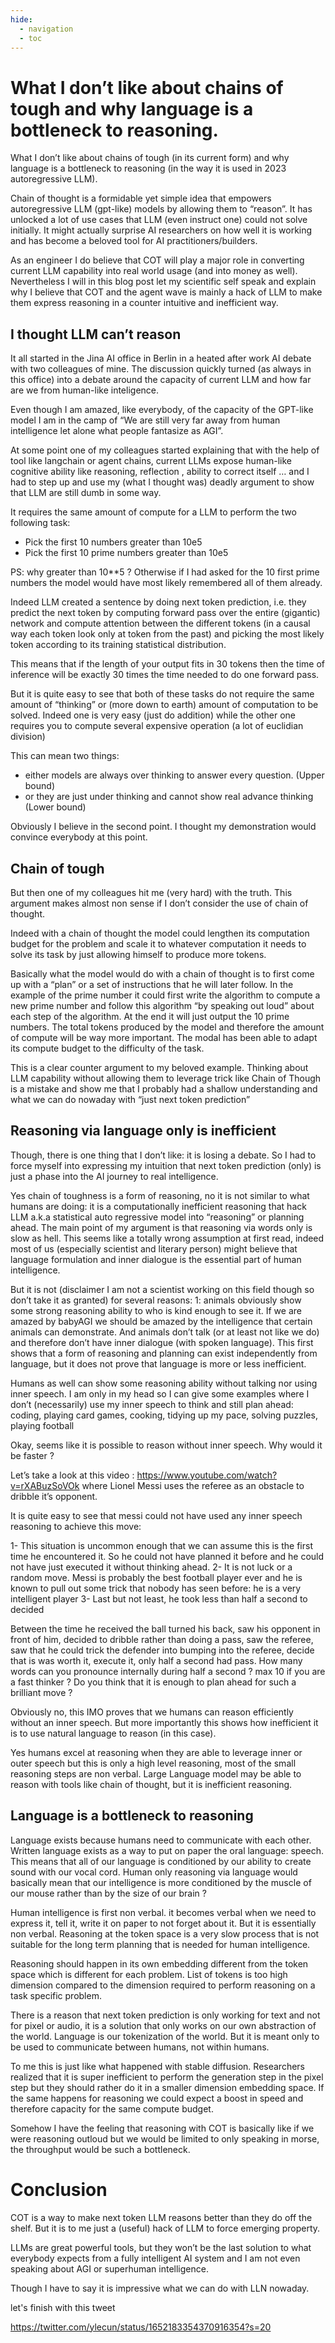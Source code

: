 ```yaml
---
hide:
  - navigation
  - toc
---
```


# What I don’t like about chains of tough and why language is a bottleneck to reasoning.


What I don’t like about chains of tough (in its current form) and why language is a bottleneck to reasoning (in the way it is used in 2023 autoregressive LLM).


Chain of thought is a formidable yet simple idea that empowers autoregressive LLM (gpt-like) models by allowing them to “reason”. 
It has unlocked a lot of use cases that LLM (even instruct one) could not solve initially. It might actually surprise AI researchers on how well it is working and has become a beloved tool for AI practitioners/builders.

As an engineer I do believe that COT will play a major role in converting current LLM capability into real world usage (and into money as well). Nevertheless I will in this blog post let my scientific self speak and explain why I believe that COT and the agent wave is mainly a hack of LLM to make them express reasoning in a counter intuitive and inefficient way.


## I thought LLM can’t reason

It all started in the Jina AI office in Berlin in a heated after work AI debate with two colleagues of mine. The discussion quickly turned (as always in this office) into a debate around the capacity of current LLM and how far are we from human-like inteligence. 

Even though I am amazed, like everybody, of the capacity of the GPT-like model I am in the camp of “We are still very far away from human intelligence let alone what people fantasize as AGI”. 

At some point one of my colleagues started explaining that with the help of tool like langchain or agent chains, current LLMs expose human-like cognitive ability like reasoning, reflection , ability to correct itself … and I had to step up and use my (what I thought was) deadly argument to show that LLM are still dumb in some way.

It requires the same amount of compute for a LLM to perform the two following task:

* Pick the first 10 numbers greater than 10e5
* Pick the first 10 prime numbers greater than 10e5

PS: why greater than 10**5 ? Otherwise if I had asked for the 10 first prime numbers the model would have most likely remembered all of  them already.

Indeed LLM created a sentence by doing next token prediction, i.e. they predict the next token by computing forward pass over the entire (gigantic) network and compute attention between the different tokens (in a causal way each token look only at token from the past) and picking the most likely token according to its training statistical distribution.

This means that if the length of your output fits in 30 tokens then the time of inference will be exactly 30 times the time needed to do one forward pass.

But it is quite easy to see that both of these tasks do not require the same amount of “thinking” or (more down to earth)  amount of computation to be solved. Indeed one is very easy (just do addition) while the other one requires you to compute several expensive operation (a lot of euclidian division)

This can mean two things: 
 * either models are always over thinking to answer every question. (Upper bound)
* or they are just under thinking and cannot show real advance thinking (Lower bound)

Obviously I believe in the second point. I thought my demonstration would convince everybody at this point.

## Chain of tough

But then one of my colleagues hit me (very hard)  with the truth. This argument makes almost non sense if I don’t consider the use of chain of thought. 

Indeed with a chain of thought the model could lengthen its computation budget for the problem and scale it to whatever computation it needs to solve its task by just allowing himself to produce more tokens. 

Basically what the model would do with a chain of thought is to first come up with a “plan” or a set of instructions that he will later follow. In the example of the prime number it could first write the algorithm to compute a new prime number and follow this algorithm “by speaking out loud” about each step of the algorithm. At the end it will just output the 10 prime numbers. The total tokens produced by the model  and therefore the amount of compute will be way more important. The modal has been able to adapt its compute budget to the difficulty of the task.

This is a clear counter argument to my beloved example. Thinking about LLM capability without allowing them to leverage trick like Chain of Though is a mistake and show me that I probably had a shallow understanding and what we can do nowaday with “just next token prediction”


## Reasoning via language only is inefficient 

Though, there is one thing that I don’t like: it is losing a debate. So I had to force myself into expressing my intuition that next token prediction (only) is just a phase into the AI journey to real intelligence.

Yes chain of toughness is a form of reasoning, no it is not similar to what humans are doing: it is a computationally inefficient reasoning that hack LLM a.k.a statistical auto regressive model into “reasoning” or planning ahead. 
The main point of my argument is that reasoning via words only is slow as hell. This seems like a totally wrong assumption at first read, indeed most of us (especially scientist and literary person) might believe that language formulation and inner dialogue is the essential part of human intelligence. 

But it is not (disclaimer I am not a scientist working on this field though so don’t take it as granted) for several reasons: 
1: animals obviously show some strong reasoning ability to who is kind enough to see it. If we are amazed by babyAGI we should be amazed by the intelligence that certain animals can demonstrate. And animals don’t talk (or at least not like we do) and therefore don’t have inner dialogue (with spoken language). This first shows that a form of reasoning and planning can exist independently from language, but it does not prove that language is more or less inefficient.

Humans as well can show some reasoning ability without talking nor using inner speech. I am only in my head so I can give some examples where I don’t (necessarily) use my inner speech to think and still plan ahead: coding, playing card games, cooking, tidying up my pace, solving puzzles, playing football

Okay, seems like it is possible to reason without inner speech. Why would it be faster ?

Let’s take a look at this video : https://www.youtube.com/watch?v=rXABuzSoVOk where Lionel Messi uses the referee as an obstacle to dribble it’s opponent. 

It is quite easy to see that messi could not have used any inner speech reasoning to achieve this move:

1- This situation is uncommon enough that we can assume this is the first time he encountered it. So he could not have planned it before and he could not have just executed it without thinking ahead.
2- It is not luck or a random move. Messi is probably the best football player ever and he is known to pull out some trick that nobody has seen before: he is a very intelligent player
3- Last but not least, he took less than half a second to decided

Between the time he received the ball turned his back, saw his opponent in front of him, decided to dribble rather than doing a pass, saw the referee, saw that he could trick the defender into bumping into the referee, decide that is was worth it, execute it, only half a second had pass. How many words can you pronounce internally during half a second ? max 10 if you are a fast thinker ? Do you think that it is enough to plan ahead for such a brilliant move ?

Obviously no, this IMO proves that we humans can reason efficiently without an inner speech. But more importantly this shows how inefficient it is to use natural language to reason (in this case). 

Yes humans excel at reasoning when they are able to leverage inner or outer speech but this is only a high level reasoning, most of the small reasoning steps are non verbal. Large Language model may be able to reason with tools like chain of thought, but it is inefficient reasoning.

## Language is a bottleneck to reasoning 

Language exists because humans need to communicate with each other. Written language exists as a way to put on paper the oral language: speech. This means that all of our language is conditioned by our ability to create sound with our vocal cord. Human only reasoning via language would basically mean that our intelligence is more conditioned by the muscle of our mouse rather than by the size of our brain ?

Human intelligence is first non verbal. it becomes verbal when we need to express it, tell it, write it on paper to not forget about it. But it is essentially non verbal. Reasoning at the token space is a very slow process that is not suitable for the long term planning that is needed for human intelligence. 

Reasoning should happen in its own embedding different from the token space which is different for each problem. List of tokens is too high dimension compared to the dimension required to perform reasoning on a task specific problem.

There is a reason that next token prediction is only working for text and not for pixel or audio, it is a solution that only works on our own abstraction of the world. Language is our tokenization of the world. But it is meant only to be used to communicate between humans, not within humans.

To me this is just like what happened with stable diffusion. Researchers realized that it is  super inefficient to perform the generation step in the pixel step but they should rather do it in a smaller dimension embedding space. If the same happens for reasoning we could expect a boost in speed and therefore capacity for the same compute budget.

Somehow I have the feeling that reasoning with COT is basically like if we were reasoning outloud but we would be limited to only speaking in morse, the throughput would be such a bottleneck. 

# Conclusion

COT is a way to make next token LLM reasons better than they do off the shelf. But it is to me just a (useful)  hack of LLM to force emerging property.

LLMs are great powerful tools, but they won’t be the last solution to what everybody expects from a fully intelligent AI system and I am not even speaking about AGI or superhuman intelligence.

Though I have to say it is impressive what we can do with LLN nowaday.

let's finish with this tweet 

https://twitter.com/ylecun/status/1652183354370916354?s=20























